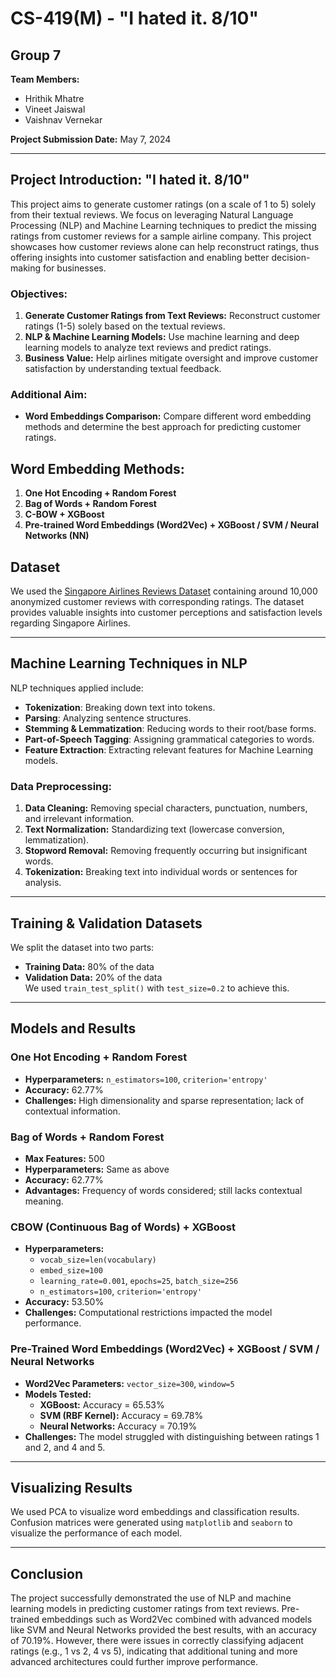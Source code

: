 # CS-419(M) - "I hated it. 8/10"

## Group 7

**Team Members:**
- Hrithik Mhatre
- Vineet Jaiswal
- Vaishnav Vernekar

**Project Submission Date:** May 7, 2024

---

## Project Introduction: "I hated it. 8/10"

This project aims to generate customer ratings (on a scale of 1 to 5) solely from their textual reviews. We focus on leveraging Natural Language Processing (NLP) and Machine Learning techniques to predict the missing ratings from customer reviews for a sample airline company. This project showcases how customer reviews alone can help reconstruct ratings, thus offering insights into customer satisfaction and enabling better decision-making for businesses.

### Objectives:
1. **Generate Customer Ratings from Text Reviews:** Reconstruct customer ratings (1-5) solely based on the textual reviews.
2. **NLP & Machine Learning Models:** Use machine learning and deep learning models to analyze text reviews and predict ratings.
3. **Business Value:** Help airlines mitigate oversight and improve customer satisfaction by understanding textual feedback.

### Additional Aim:
- **Word Embeddings Comparison:** Compare different word embedding methods and determine the best approach for predicting customer ratings.

## Word Embedding Methods:
1. **One Hot Encoding + Random Forest**
2. **Bag of Words + Random Forest**
3. **C-BOW + XGBoost**
4. **Pre-trained Word Embeddings (Word2Vec) + XGBoost / SVM / Neural Networks (NN)**

## Dataset

We used the [Singapore Airlines Reviews Dataset](https://www.kaggle.com) containing around 10,000 anonymized customer reviews with corresponding ratings. The dataset provides valuable insights into customer perceptions and satisfaction levels regarding Singapore Airlines.

---

## Machine Learning Techniques in NLP

NLP techniques applied include:
- **Tokenization**: Breaking down text into tokens.
- **Parsing**: Analyzing sentence structures.
- **Stemming & Lemmatization**: Reducing words to their root/base forms.
- **Part-of-Speech Tagging**: Assigning grammatical categories to words.
- **Feature Extraction**: Extracting relevant features for Machine Learning models.

### Data Preprocessing:
1. **Data Cleaning:** Removing special characters, punctuation, numbers, and irrelevant information.
2. **Text Normalization:** Standardizing text (lowercase conversion, lemmatization).
3. **Stopword Removal:** Removing frequently occurring but insignificant words.
4. **Tokenization:** Breaking text into individual words or sentences for analysis.

---

## Training & Validation Datasets

We split the dataset into two parts:
- **Training Data:** 80% of the data
- **Validation Data:** 20% of the data  
We used `train_test_split()` with `test_size=0.2` to achieve this.

---

## Models and Results

### One Hot Encoding + Random Forest
- **Hyperparameters:** `n_estimators=100`, `criterion='entropy'`
- **Accuracy:** 62.77%
- **Challenges:** High dimensionality and sparse representation; lack of contextual information.

### Bag of Words + Random Forest
- **Max Features:** 500
- **Hyperparameters:** Same as above
- **Accuracy:** 62.77%
- **Advantages:** Frequency of words considered; still lacks contextual meaning.

### CBOW (Continuous Bag of Words) + XGBoost
- **Hyperparameters:**
  - `vocab_size=len(vocabulary)`
  - `embed_size=100`
  - `learning_rate=0.001`, `epochs=25`, `batch_size=256`
  - `n_estimators=100`, `criterion='entropy'`
- **Accuracy:** 53.50%
- **Challenges:** Computational restrictions impacted the model performance.

### Pre-Trained Word Embeddings (Word2Vec) + XGBoost / SVM / Neural Networks
- **Word2Vec Parameters:** `vector_size=300`, `window=5`
- **Models Tested:**
  - **XGBoost:** Accuracy = 65.53%
  - **SVM (RBF Kernel):** Accuracy = 69.78%
  - **Neural Networks:** Accuracy = 70.19%
- **Challenges:** The model struggled with distinguishing between ratings 1 and 2, and 4 and 5.

---

## Visualizing Results

We used PCA to visualize word embeddings and classification results. Confusion matrices were generated using `matplotlib` and `seaborn` to visualize the performance of each model.

---

## Conclusion

The project successfully demonstrated the use of NLP and machine learning models in predicting customer ratings from text reviews. Pre-trained embeddings such as Word2Vec combined with advanced models like SVM and Neural Networks provided the best results, with an accuracy of 70.19%. However, there were issues in correctly classifying adjacent ratings (e.g., 1 vs 2, 4 vs 5), indicating that additional tuning and more advanced architectures could further improve performance.

